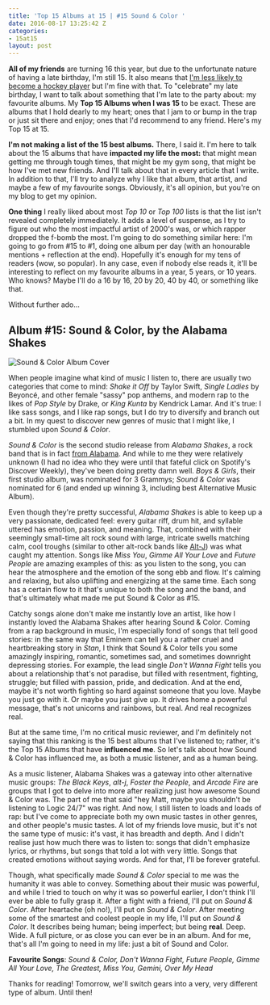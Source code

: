 ```yaml
---
title: 'Top 15 Albums at 15 | #15 Sound & Color '
date: 2016-08-17 13:25:42 Z
categories:
- 15at15
layout: post
---
```


**All of my friends** are turning 16 this year, but due to the unfortunate nature of having a late birthday, I'm still 15. It also means that [I'm less likely to become a hockey player](https://en.wikipedia.org/wiki/Relative_age_effect) but I'm fine with that. To "celebrate" my late birthday, I want to talk about something that I'm late to the party about: my favourite albums. My **Top 15 Albums when I was 15** to be exact. These are albums that I hold dearly to my heart; ones that I jam to or bump in the trap or just sit there and enjoy; ones that I'd recommend to any friend. Here's my Top 15 at 15.

**I'm not making a list of the 15 best albums.** There, I said it. I'm here to talk about the 15 albums that have **impacted my life the most:** that might mean getting me through tough times, that might be my gym song, that might be how I've met new friends. And I'll talk about that in every article that I write. In addition to that, I'll try to analyze why I like that album, that artist, and maybe a few of my favourite songs. Obviously, it's all opinion, but you're on my blog to get my opinion.

**One thing** I really liked about most *Top 10* or *Top 100* lists is that the list isn't revealed completely immediately. It adds a level of suspense, as I try to figure out who the most impactful artist of 2000's was, or which rapper dropped the f-bomb the most. I'm going to do something similar here: I'm going to go from #15 to #1, doing one album per day (with an honourable mentions + reflection at the end). Hopefully it's enough for my tens of readers (wow, so popular). In any case, even if nobody else reads it, it'll be interesting to reflect on my favourite albums in a year, 5 years, or 10 years. Who knows? Maybe I'll do a 16 by 16, 20 by 20, 40 by 40, or something like that.

Without further ado...

## Album #15: Sound & Color, by the Alabama Shakes

![Sound & Color Album Cover]({{site.baseurl}}/img/albums/sound-and-color.jpg)

When people imagine what kind of music I listen to, there are usually two categories that come to mind: *Shake it Off* by Taylor Swift, *Single Ladies* by Beyoncé, and other female "sassy" pop anthems, and modern rap to the likes of *Pop Style* by Drake, or *King Kunta* by Kendrick Lamar. And it's true: I like sass songs, and I like rap songs, but I do try to diversify and branch out a bit. In my quest to discover new genres of music that I might like, I stumbled upon *Sound & Color*.

*Sound & Color* is the second studio release from *Alabama Shakes*, a rock band that is in fact [from Alabama](https://en.wikipedia.org/wiki/Alabama_Shakes). And while to me they were relatively unknown (I had no idea who they were until that fateful click on Spotify's Discover Weekly), they've been doing pretty damn well. *Boys & Girls*, their first studio album, was nominated for 3 Grammys; *Sound & Color* was nominated for 6 (and ended up winning 3, including best Alternative Music Album).

Even though they're pretty successful, *Alabama Shakes* is able to keep up a very passionate, dedicated feel: every guitar riff, drum hit, and syllable uttered has emotion, passion, and meaning. That, combined with their seemingly small-time alt rock sound with large, intricate swells matching calm, cool troughs (similar to other alt-rock bands like [Alt-J](https://www.youtube.com/watch?v=rVeMiVU77wo)) was what caught my attention. Songs like *Miss You*, *Gimme All Your Love* and *Future People* are amazing examples of this: as you listen to the song, you can hear the atmosphere and the emotion of the song ebb and flow. It's calming and relaxing, but also uplifting and energizing at the same time. Each song has a certain flow to it that's unique to both the song and the band, and that's ultimately what made me put Sound & Color as #15.

Catchy songs alone don't make me instantly love an artist, like how I instantly loved the Alabama Shakes after hearing Sound & Color. Coming from a rap background in music, I'm especially fond of songs that tell good stories: in the same way that Eminem can tell you a rather cruel and heartbreaking story in *Stan*, I think that Sound & Color tells you some amazingly inspiring, romantic, sometimes sad, and sometimes downright depressing stories. For example, the lead single *Don't Wanna Fight* tells you about a relationship that's not paradise, but filled with resentment, fighting, struggle; but filled with passion, pride, and dedication. And at the end, maybe it's not worth fighting so hard against someone that you love. Maybe you just go with it. Or maybe you just give up. It drives home a powerful message, that's not unicorns and rainbows, but real. And real recognizes real.

But at the same time, I'm no critical music reviewer, and I'm definitely not saying that this ranking is the 15 best albums that I've listened to; rather, it's the Top 15 Albums that have **influenced me**. So let's talk about how Sound & Color has influenced me, as both a music listener, and as a human being.

As a music listener, Alabama Shakes was a gateway into other alternative music groups: *The Black Keys*, *alt-j*, *Foster the People*, and *Arcade Fire* are groups that I got to delve into more after realizing just how awesome Sound & Color was. The part of me that said "hey Matt, maybe you shouldn't be listening to Logic 24/7" was right. And now, I still listen to loads and loads of rap: but I've come to appreciate both my own music tastes in other genres, and other people's music tastes. A lot of my friends love music, but it's not the same type of music: it's vast, it has breadth and depth. And I didn't realise just how much there was to listen to: songs that didn't emphasize lyrics, or rhythms, but songs that told a lot with very little. Songs that created emotions without saying words. And for that, I'll be forever grateful.

Though, what specifically made *Sound & Color* special to me was the humanity it was able to convey. Something about their music was powerful, and while I tried to touch on why it was so powerful earlier, I don't think I'll ever be able to fully grasp it. After a fight with a friend, I'll put on *Sound & Color*. After heartache (oh no!), I'll put on *Sound & Color*. After meeting some of the smartest and coolest people in my life, I'll put on *Sound & Color*. It describes being human; being imperfect; but being **real**. Deep. Wide. A full picture, or as close you can ever be in an album. And for me, that's all I'm going to need in my life: just a bit of Sound and Color.

**Favourite Songs**: *Sound & Color, Don't Wanna Fight, Future People, Gimme All Your Love, The Greatest, Miss You, Gemini, Over My Head*

Thanks for reading! Tomorrow, we'll switch gears into a very, very different type of album. Until then!
